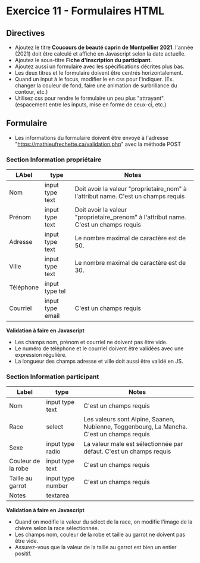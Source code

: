 # Exercice 11 - Formulaires HTML



## Directives

- Ajoutez le titre **Coucours de beauté caprin de Montpellier 2021**. l'année (2021) doit être calculé et affiché en Javascript selon la date actuelle. 
- Ajoutez le sous-titre **Fiche d'inscription du participant**.
- Ajoutez aussi un formulaire avec les spécifications décrites plus bas.
- Les deux titres et le formulaire doivent être centrés horizontalement.
- Quand un input à le focus, modifier le en css pour l'indiquer. (Ex. changer la couleur de fond, faire une animation de surbrillance du contour, etc.)
- Utilisez css pour rendre le formulaire un peu plus "attrayant". (espacement entre les inputs, mise en forme de ceux-ci, etc.) 

## Formulaire

- Les informations du formulaire doivent être envoyé à l'adresse "https://mathieufrechette.ca/validation.php" avec la méthode POST

### Section Information propriétaire

| LAbel     | type             | Notes                                                        |
| --------- | ---------------- | ------------------------------------------------------------ |
| Nom       | input type text  | Doit avoir la valeur "proprietaire_nom" à l'attribut name. C'est un champs requis |
| Prénom    | input type text  | Doit avoir la valeur "proprietaire_prenom" à l'attribut name. C'est un champs requis |
| Adresse   | input type text  | Le nombre maximal de caractère est de 50.                    |
| Ville     | input type text  | Le nombre maximal de caractère est de 30.                    |
| Téléphone | input type tel   |                                                              |
| Courriel  | input type email | C'est un champs requis                                       |

 **Validation à faire en Javascript**

- Les champs nom, prénom et courriel ne doivent pas être vide.
- Le numéro de téléphone et le courriel doivent être validées avec une expression régulière.
- La longueur des champs adresse et ville doit aussi être validé en JS.

### Section Information participant

| Label              | type              | Notes                                                        |
| ------------------ | ----------------- | ------------------------------------------------------------ |
| Nom                | input type text   | C'est un champs requis                                       |
| Race               | select            | Les valeurs sont Alpine, Saanen, Nubienne, Toggenbourg, La Mancha. C'est un champs requis |
| Sexe               | input type radio  | La valeur male est sélectionnée par défaut. C'est un champs requis |
| Couleur de la robe | input type text   | C'est un champs requis                                       |
| Taille au garrot   | input type number | C'est un champs requis                                       |
| Notes              | textarea          |                                                              |

**Validation à faire en Javascript**

- Quand on modifie la valeur du sélect de la race, on modifie l'image de la chèvre selon la race sélectionnée.
- Les champs nom, couleur de la robe et taille au garrot ne doivent pas être vide.
- Assurez-vous que la valeur de la taille au garrot est bien un entier positif.